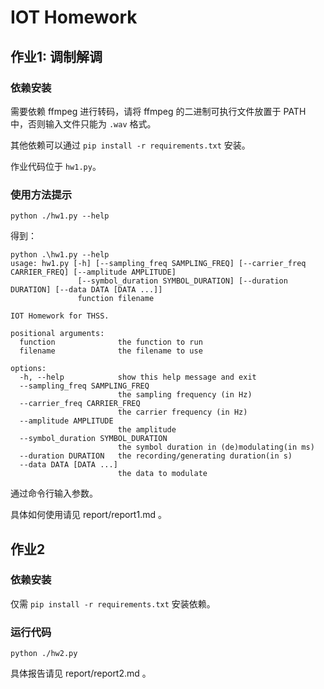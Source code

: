 # IOT Homework

## 作业1: 调制解调

### 依赖安装

需要依赖 ffmpeg 进行转码，请将 ffmpeg 的二进制可执行文件放置于 PATH 中，否则输入文件只能为 `.wav` 格式。

其他依赖可以通过 `pip install -r requirements.txt` 安装。

作业代码位于 `hw1.py`。

### 使用方法提示

`python ./hw1.py --help`

得到：

```
python .\hw1.py --help
usage: hw1.py [-h] [--sampling_freq SAMPLING_FREQ] [--carrier_freq CARRIER_FREQ] [--amplitude AMPLITUDE]
               [--symbol_duration SYMBOL_DURATION] [--duration DURATION] [--data DATA [DATA ...]]
               function filename

IOT Homework for THSS.

positional arguments:
  function              the function to run
  filename              the filename to use

options:
  -h, --help            show this help message and exit
  --sampling_freq SAMPLING_FREQ
                        the sampling frequency (in Hz)
  --carrier_freq CARRIER_FREQ
                        the carrier frequency (in Hz)
  --amplitude AMPLITUDE
                        the amplitude
  --symbol_duration SYMBOL_DURATION
                        the symbol duration in (de)modulating(in ms)
  --duration DURATION   the recording/generating duration(in s)
  --data DATA [DATA ...]
                        the data to modulate
```

通过命令行输入参数。

具体如何使用请见 report/report1.md 。

## 作业2

### 依赖安装

仅需 `pip install -r requirements.txt` 安装依赖。

### 运行代码

`python ./hw2.py`

具体报告请见 report/report2.md 。
